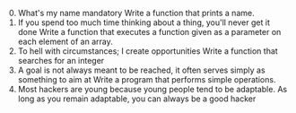 0. What's my name
mandatory
Write a function that prints a name.
1. If you spend too much time thinking about a thing, you'll never get it done
Write a function that executes a function given as a parameter on each element of an array.
2. To hell with circumstances; I create opportunities
Write a function that searches for an integer
3. A goal is not always meant to be reached, it often serves simply as something to aim at
Write a program that performs simple operations.
 4. Most hackers are young because young people tend to be adaptable. As long as you remain adaptable, you can always be a good hacker


